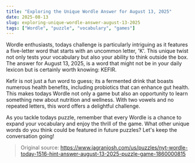 ```yaml
---
title: "Exploring the Unique Wordle Answer for August 13, 2025"
date: 2025-08-13
slug: exploring-unique-wordle-answer-august-13-2025
tags: ["Wordle", "puzzle", "vocabulary", "games"]
---
```


Wordle enthusiasts, todays challenge is particularly intriguing as it features a five-letter word that starts with an uncommon letter, 'K'. This unique twist not only tests your vocabulary but also your ability to think outside the box. The answer for August 13, 2025, is a word that might not be in your daily lexicon but is certainly worth knowing: KEFIR.

Kefir is not just a fun word to guess; its a fermented drink that boasts numerous health benefits, including probiotics that can enhance gut health. This makes todays Wordle not only a game but also an opportunity to learn something new about nutrition and wellness. With two vowels and no repeated letters, this word offers a delightful challenge.

As you tackle todays puzzle, remember that every Wordle is a chance to expand your vocabulary and enjoy the thrill of the game. What other unique words do you think could be featured in future puzzles? Let's keep the conversation going!

> Original source: https://www.jagranjosh.com/us/puzzles/nyt-wordle-today-1516-hint-answer-august-13-2025-puzzle-game-1860000815